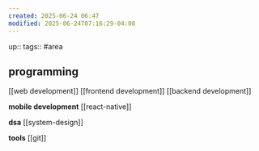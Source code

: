 ```yaml
---
created: 2025-06-24 06:47
modified: 2025-06-24T07:16:29-04:00
---
```

up::
tags:: #area 
## programming

[[web development]]
[[frontend development]]
[[backend development]]

**mobile development**
[[react-native]]

**dsa**
[[system-design]]

**tools**
[[git]]